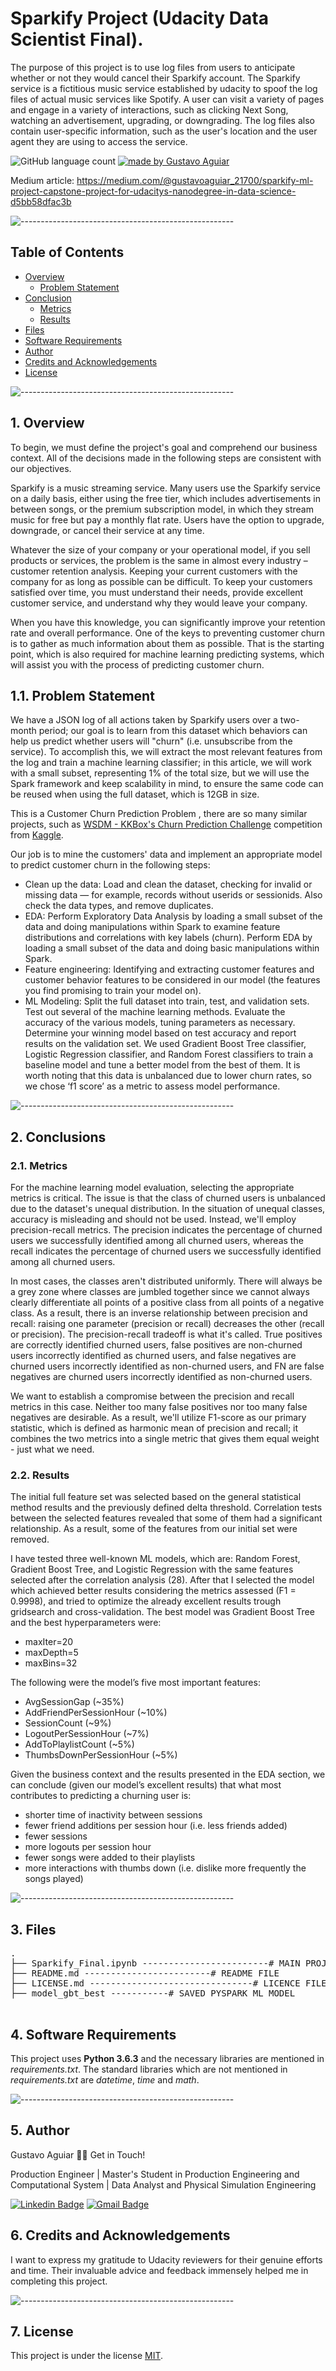 # Sparkify Project (Udacity Data Scientist Final).

The purpose of this project is to use log files from users to anticipate whether or not they would cancel their Sparkify account. The Sparkify service is a fictitious music service established by udacity to spoof the log files of actual music services like Spotify. A user can visit a variety of pages and engage in a variety of interactions, such as clicking Next Song, watching an advertisement, upgrading, or downgrading. The log files also contain user-specific information, such as the user's location and the user agent they are using to access the service.

<p align="left">
  <img alt="GitHub language count" src="https://img.shields.io/github/languages/count/DataScientist-GustavoAguiar/Sparkify_Project_DataScientist_Final_Capstone?color=%2304D361">
  
  <a href="https://rocketseat.com.br">
    <img alt="made by Gustavo Aguiar" src="https://img.shields.io/badge/made%20by-Gustavo-%237519C1">
  </a>

 Medium article: https://medium.com/@gustavoaguiar_21700/sparkify-ml-project-capstone-project-for-udacitys-nanodegree-in-data-science-d5bb58dfac3b
  
![-----------------------------------------------------](https://raw.githubusercontent.com/andreasbm/readme/master/assets/lines/rainbow.png)

## Table of Contents

- [Overview](#overview)
  - [Problem Statement](#problem_statement)
- [Conclusion](#conclusion)
  - [Metrics](#metrics)
  - [Results](#summary)
- [Files](#files)
- [Software Requirements](#sw)
- [Author](#author)
- [Credits and Acknowledgements](#credits)
- [License](#license)

![-----------------------------------------------------](https://raw.githubusercontent.com/andreasbm/readme/master/assets/lines/rainbow.png)

<a id='overview'></a>

## 1. Overview
To begin, we must define the project's goal and comprehend our business context. All of the decisions made in the following steps are consistent with our objectives.

Sparkify is a music streaming service. Many users use the Sparkify service on a daily basis, either using the free tier, which includes advertisements in between songs, or the premium subscription model, in which they stream music for free but pay a monthly flat rate. Users have the option to upgrade, downgrade, or cancel their service at any time.

Whatever the size of your company or your operational model, if you sell products or services, the problem is the same in almost every industry – customer retention analysis. Keeping your current customers with the company for as long as possible can be difficult. To keep your customers satisfied over time, you must understand their needs, provide excellent customer service, and understand why they would leave your company.

When you have this knowledge, you can significantly improve your retention rate and overall performance. One of the keys to preventing customer churn is to gather as much information about them as possible. That is the starting point, which is also required for machine learning predicting systems, which will assist you with the process of predicting customer churn.

<a id='problem_statement'></a>

## 1.1. Problem Statement

We have a JSON log of all actions taken by Sparkify users over a two-month period; our goal is to learn from this dataset which behaviors can help us predict whether users will "churn" (i.e. unsubscribe from the service). To accomplish this, we will extract the most relevant features from the log and train a machine learning classifier; in this article, we will work with a small subset, representing 1% of the total size, but we will use the Spark framework and keep scalability in mind, to ensure the same code can be reused when using the full dataset, which is 12GB in size.

This is a Customer Churn Prediction Problem , there are so many similar projects, such as [WSDM - KKBox's Churn Prediction Challenge](https://www.kaggle.com/c/kkbox-churn-prediction-challenge) competition from [Kaggle](https://www.kaggle.com).

Our job is to mine the customers' data and implement an appropriate model to predict customer churn in the following steps:

- Clean up the data: Load and clean the dataset, checking for invalid or missing data — for example, records without userids or sessionids. Also check the data types, and remove duplicates.
- EDA: Perform Exploratory Data Analysis by loading a small subset of the data and doing manipulations within Spark to examine feature distributions and correlations with key labels (churn). Perform EDA by loading a small subset of the data and doing basic manipulations within Spark.
- Feature engineering: Identifying and extracting customer features and customer behavior features to be considered in our model (the features you find promising to train your model on).
- ML Modeling: Split the full dataset into train, test, and validation sets. Test out several of the machine learning methods. Evaluate the accuracy of the various models, tuning parameters as necessary. Determine your winning model based on test accuracy and report results on the validation set. We used Gradient Boost Tree classifier, Logistic Regression classifier, and Random Forest classifiers to train a baseline model and tune a better model from the best of them. It is worth noting that this data is unbalanced due to lower churn rates, so we chose ‘f1 score’ as a metric to assess model performance.

![-----------------------------------------------------](https://raw.githubusercontent.com/andreasbm/readme/master/assets/lines/rainbow.png)

<a id='conclusion'></a>

## 2. Conclusions

<a id='metrics'></a>

### 2.1. Metrics

For the machine learning model evaluation, selecting the appropriate metrics is critical. The issue is that the class of churned users is unbalanced due to the dataset's unequal distribution. In the situation of unequal classes, accuracy is misleading and should not be used. Instead, we'll employ precision-recall metrics. The precision indicates the percentage of churned users we successfully identified among all churned users, whereas the recall indicates the percentage of churned users we successfully identified among all churned users.

In most cases, the classes aren't distributed uniformly. There will always be a grey zone where classes are jumbled together since we cannot always clearly differentiate all points of a positive class from all points of a negative class. As a result, there is an inverse relationship between precision and recall: raising one parameter (precision or recall) decreases the other (recall or precision). The precision-recall tradeoff is what it's called. True positives are correctly identified churned users, false positives are non-churned users incorrectly identified as churned users, and false negatives are churned users incorrectly identified as non-churned users, and FN are false negatives are churned users incorrectly identified as non-churned users.

We want to establish a compromise between the precision and recall metrics in this case. Neither too many false positives nor too many false negatives are desirable. As a result, we'll utilize F1-score as our primary statistic, which is defined as harmonic mean of precision and recall; it combines the two metrics into a single metric that gives them equal weight - just what we need.

<a id='summary'></a>

### 2.2. Results

The initial full feature set was selected based on the general statistical method results and the previously defined delta threshold. Correlation tests between the selected features revealed that some of them had a significant relationship. As a result, some of the features from our initial set were removed.
  
I have tested three well-known ML models, which are: Random Forest, Gradient Boost Tree, and Logistic Regression with the same features selected after the correlation analysis (28). After that I selected the model which achieved better results considering the metrics assessed (F1 = 0.9998), and tried to optimize the already excellent results trough gridsearch and cross-validation. The best model was Gradient Boost Tree and the best hyperparameters were:
  
* maxIter=20
* maxDepth=5
* maxBins=32
  
The following were the model’s five most important features:
  
* AvgSessionGap (~35%)
* AddFriendPerSessionHour (~10%)
* SessionCount (~9%)
* LogoutPerSessionHour (~7%)
* AddToPlaylistCount (~5%)
* ThumbsDownPerSessionHour (~5%)
  
Given the business context and the results presented in the EDA section, we can conclude (given our model’s excellent results) that what most contributes to predicting a churning user is:
  
* shorter time of inactivity between sessions
* fewer friend additions per session hour (i.e. less friends added)
* fewer sessions
* more logouts per session hour
* fewer songs were added to their playlists
* more interactions with thumbs down (i.e. dislike more frequently the songs played)

![-----------------------------------------------------](https://raw.githubusercontent.com/andreasbm/readme/master/assets/lines/rainbow.png)

<a id='files'></a>

## 3. Files

<pre>
.
├── Sparkify_Final.ipynb ------------------------# MAIN PROJECT NOTEBOOK
├── README.md ------------------------# README FILE
├── LICENSE.md -------------------------------# LICENCE FILE
├── model_gbt_best -----------# SAVED PYSPARK ML MODEL

</pre>

<a id='sw'></a>

## 4. Software Requirements

This project uses **Python 3.6.3** and the necessary libraries are mentioned in _requirements.txt_.
The standard libraries which are not mentioned in _requirements.txt_ are _datetime_, _time_ and _math_.

![-----------------------------------------------------](https://raw.githubusercontent.com/andreasbm/readme/master/assets/lines/rainbow.png)

<a id='author'></a>

## 5. Author

Gustavo Aguiar 👋🏽 Get in Touch!

Production Engineer | Master's Student in Production Engineering and Computational System | Data Analyst and Physical Simulation Engineering

[![Linkedin Badge](https://img.shields.io/badge/-Gustavo-blue?style=flat-square&logo=Linkedin&logoColor=white&link=https://www.linkedin.com/in/gjmaguiar/?locale=en_US)](https://www.linkedin.com/in/gjmaguiar/?locale=en_US)
[![Gmail Badge](https://img.shields.io/badge/-gustavoaguiar@id.uff.br-c14438?style=flat-square&logo=Gmail&logoColor=white&link=mailto:gustavoaguiar@id.uff.br)](mailto:gustavoaguiar@id.uff.br)

<a id='credits'></a>

## 6. Credits and Acknowledgements

I want to express my gratitude to Udacity reviewers for their genuine efforts and time. Their invaluable advice and feedback immensely helped me in completing this project.

![-----------------------------------------------------](https://raw.githubusercontent.com/andreasbm/readme/master/assets/lines/rainbow.png)

<a id='license'></a>

## 7. License
This project is under the license [MIT](./LICENSE).
